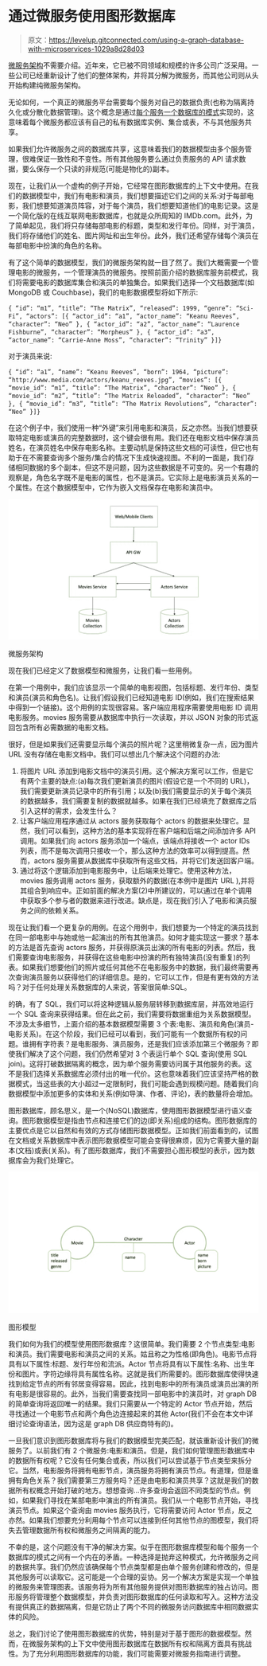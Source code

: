 # 通过微服务使用图形数据库

> 原文：<https://levelup.gitconnected.com/using-a-graph-database-with-microservices-1029a8d28d03>

[微服务架构](https://martinfowler.com/articles/microservices.html)不需要介绍。近年来，它已被不同领域和规模的许多公司广泛采用。一些公司已经重新设计了他们的整体架构，并将其分解为微服务，而其他公司则从头开始构建纯微服务架构。

无论如何，一个真正的微服务平台需要每个服务对自己的数据负责(也称为隔离持久化或分散化数据管理)。这个概念是通过[每个服务一个数据库的模式](https://microservices.io/patterns/data/database-per-service.html)实现的，这意味着每个微服务都应该有自己的私有数据库实例、集合或表，不与其他服务共享。

如果我们允许微服务之间的数据库共享，这意味着我们的数据模型由多个服务管理，很难保证一致性和不变性。所有其他服务要么通过负责服务的 API 请求数据，要么保存一个只读的非规范(可能是物化的)副本。

现在，让我们从一个虚构的例子开始，它经常在图形数据库的上下文中使用。在我们的数据模型中，我们有电影和演员，我们想要描述它们之间的关系:对于每部电影，我们想要知道演员阵容，对于每个演员，我们想要知道他们的电影记录。这是一个简化版的在线互联网电影数据库，也就是众所周知的 IMDb.com。此外，为了简单起见，我们将只存储每部电影的标题，类型和发行年份。同样，对于演员，我们将存储他们的姓名、图片网址和出生年份。此外，我们还希望存储每个演员在每部电影中扮演的角色的名称。

有了这个简单的数据模型，我们的微服务架构就一目了然了。我们大概需要一个管理电影的微服务，一个管理演员的微服务。按照前面介绍的数据库服务前模式，我们将需要电影的数据库集合和演员的单独集合。如果我们选择一个文档数据库(如 MongoDB 或 Couchbase)，我们的电影数据模型将如下所示:

```
{ “id”: “m1”, “title”: “The Matrix”, “released”: 1999, “genre”: “Sci-Fi”, “actors”: [{ “actor_id”: “a1”, “actor_name”: “Keanu Reeves”, “character”: “Neo” }, { “actor_id”: “a2”, “actor_name”: “Laurence Fishburne”, “character”: “Morpheus” }, { “actor_id”: “a3”, “actor_name”: “Carrie-Anne Moss”, “character”: “Trinity” }]}
```

对于演员来说:

```
{ “id”: “a1”, “name”: “Keanu Reeves”, “born”: 1964, “picture”: “http://www.media.com/actors/keanu_reeves.jpg”, “movies”: [{ “movie_id”: “m1”, “title”: “The Matrix”, “character”: “Neo” }, { “movie_id”: “m2”, “title”: “The Matrix Reloaded”, “character”: “Neo” }, { “movie_id”: “m3”, “title”: “The Matrix Revolutions”, “character”: “Neo” }]}
```

在这个例子中，我们使用一种“外键”来引用电影和演员，反之亦然。当我们想要获取特定电影或演员的完整数据时，这个键会很有用。我们还在电影文档中保存演员姓名，在演员姓名中保存电影名称。主要动机是保持这些文档的可读性，但它也有助于在不需要查询多个服务/集合的情况下生成快速视图。不利的一面是，我们存储相同数据的多个副本，但这不是问题，因为这些数据是不可变的。另一个有趣的观察是，角色名字既不是电影的属性，也不是演员。它实际上是电影演员关系的一个属性。在这个数据模型中，它作为嵌入文档保存在电影和演员中。

![](img/d2a06076abf857c53184fea922dfa078.png)

微服务架构

现在我们已经定义了数据模型和微服务，让我们看一些用例。

在第一个用例中，我们应该显示一个简单的电影视图，包括标题、发行年份、类型和演员(演员和角色名)。让我们假设我们已经知道电影 ID(例如，我们在搜索结果中得到一个链接)。这个用例的实现很容易。客户端应用程序需要使用电影 ID 调用电影服务。movies 服务需要从数据库中执行一次读取，并以 JSON 对象的形式返回包含所有必需数据的电影文档。

很好，但是如果我们还需要显示每个演员的照片呢？这里稍微复杂一点，因为图片 URL 没有存储在电影文档中。我们可以想出几个解决这个问题的办法:

1.  将图片 URL 添加到电影文档中的演员引用。这个解决方案可以工作，但是它有两个主要的缺点:(a)每次我们更新演员的图片(假设它是一个不同的 URL)，我们需要更新演员记录中的所有引用；以及(b)我们需要显示的关于每个演员的数据越多，我们需要复制的数据就越多。如果在我们已经填充了数据库之后引入这样的需求，会发生什么？
2.  让客户端应用程序通过从 actors 服务获取每个 actors 的数据来处理它。显然，我们可以看到，这种方法的基本实现将在客户端和后端之间添加许多 API 调用。如果我们向 actors 服务添加一个端点，该端点将接收一个 actor IDs 列表，而不是每次调用只接收一个，那么这种方法的效率可以得到提高。然而，actors 服务需要从数据库中获取所有这些文档，并将它们发送回客户端。
3.  通过将这个逻辑添加到电影服务中，让后端来处理它。使用这种方法，movies 服务调用 actors 服务，获取额外的数据(在本例中是图片 URL ),并将其组合到响应中。正如前面的解决方案(2)中所建议的，可以通过在单个调用中获取多个参与者的数据来进行改进。缺点是，现在我们引入了电影和演员服务之间的依赖关系。

现在让我们看一个更复杂的用例。在这个用例中，我们想要为一个特定的演员找到在同一部电影中与她或他一起演出的所有其他演员。如何才能实现这一要求？基本的方法是首先查询 actors 服务，并获得原演员出演的所有电影的列表。然后，我们需要查询电影服务，并获得在这些电影中扮演的所有独特演员(没有重复)的列表。如果我们想要他们的照片或任何其他不在电影服务中的数据，我们最终需要再次查询演员服务以获得他们的详细信息。是的，它可以工作，但是有更有效的方法吗？对于任何处理关系数据库的人来说，答案很简单:SQL。

的确，有了 SQL，我们可以将这种逻辑从服务层转移到数据库层，并高效地运行一个 SQL 查询来获得结果。但在此之前，我们需要将数据重组为关系数据模型。不涉及太多细节，上面介绍的基本数据模型需要 3 个表:电影、演员和角色(演员-电影关系)。在这个阶段，我们已经可以看到，我们可能有一个数据所有权的问题。谁拥有字符表？是电影服务、演员服务，还是我们应该添加第三个微服务？即使我们解决了这个问题，我们仍然希望对 3 个表运行单个 SQL 查询(使用 SQL join)。这将打破数据隔离的概念，因为单个服务需要访问属于其他服务的表。这不是我们选择关系数据库必须付出的唯一代价。这也意味着我们应该坚持严格的数据模式，当这些表的大小超过一定限制时，我们可能会遇到规模问题。随着我们向数据模型中添加更多的实体和关系(例如导演、作者、评论)，表的数量将会增加。

图形数据库，顾名思义，是一个(NoSQL)数据库，使用图形数据模型进行语义查询。图形数据模型是指由节点和连接它们的边(即关系)组成的结构。图形数据库的主要优点是它以自然和有效的方式存储图形数据模型。正如我们前面看到的，试图在文档或关系数据库中表示图形数据模型可能会变得很麻烦，因为它需要大量的副本(文档)或表(关系)。有了图形数据库，我们不需要担心图形模型的表示，因为数据库会为我们处理它。

![](img/9143433d2b753cd876562b07fbceba75.png)

图形模型

我们如何为我们的模型使用图形数据库？这很简单。我们需要 2 个节点类型:电影和演员。我们需要电影和演员之间的关系。姑且称之为性格(即角色)。电影节点将具有以下属性:标题、发行年份和流派。Actor 节点将具有以下属性:名称、出生年份和图片。字符边缘将具有属性名称。这就是我们所需要的。图形数据库使得快速找到给定节点的所有邻居变得容易。因此，找到电影中的所有演员或演员出演的所有电影是很容易的。此外，当我们需要查找同一部电影中的演员时，对 graph DB 的简单查询将返回唯一的结果。我们只需要从一个特定的 Actor 节点开始，然后寻找通过一个电影节点和两个角色边连接起来的其他 Actor(我们不会在本文中详细讨论查询语法，因为这是 graph DB 供应商特有的)。

一旦我们意识到图形数据库将与我们的数据模型完美匹配，就该重新设计我们的微服务了。以前我们有 2 个微服务:电影和演员。但是，我们如何管理图形数据库中的数据所有权呢？它没有任何集合或表，所以我们可以尝试基于节点类型来拆分它。当然，电影服务将拥有电影节点，演员服务将拥有演员节点。有道理，但是谁拥有角色关系？我们需要第三方服务吗？还是由电影和演员共享？这就是我们的数据所有权概念开始打破的地方。想想查询…许多查询会返回不同类型的节点。例如，如果我们寻找在某部电影中演出的所有演员。我们从一个电影节点开始，寻找演员节点。如果这个查询由 movies 服务执行，它将需要访问 Actor 节点，反之亦然。如果我们想要充分利用每个节点可以连接到任何其他节点的图模型，我们将失去管理数据所有权和微服务之间隔离的能力。

不幸的是，这个问题没有干净的解决方案。似乎在图形数据库模型和每个服务一个数据库的模式之间有一个内在的矛盾。一种选择是抛弃这种模式，允许微服务之间的数据共享。我们仍然应该确保每个节点类型都是由单个服务创建和修改的，但是其他服务可以读取它。这可能是一个合理的妥协。另一个解决方案是实现一个单独的微服务来管理图表。该服务将为所有其他服务提供对图形数据库的独占访问。图形服务将管理整个数据模型，并负责对图形数据库的任何读取和写入。这种方法没有提供真正的数据隔离，但是它防止了两个不同的微服务访问数据库中相同数据实体的风险。

总之，我们讨论了使用图形数据库的优势，特别是对于基于图形的数据模型。然而，在微服务架构的上下文中使用图形数据库在数据所有权和隔离方面具有挑战性。为了充分利用图形数据库的功能，我们可能需要对微服务指南进行调整。